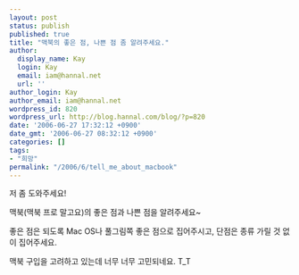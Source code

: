 ```yaml
---
layout: post
status: publish
published: true
title: "맥북의 좋은 점, 나쁜 점 좀 알려주세요."
author:
  display_name: Kay
  login: Kay
  email: iam@hannal.net
  url: ''
author_login: Kay
author_email: iam@hannal.net
wordpress_id: 820
wordpress_url: http://blog.hannal.com/blog/?p=820
date: '2006-06-27 17:32:12 +0900'
date_gmt: '2006-06-27 08:32:12 +0900'
categories: []
tags:
- "희망"
permalink: "/2006/6/tell_me_about_macbook"
---
```

<p>저 좀 도와주세요!</p>
<p>맥북(맥북 프로 말고요)의 좋은 점과 나쁜 점을 알려주세요~</p>
<p>좋은 점은 되도록 Mac OS나 풀그림쪽 좋은 점으로 집어주시고, 단점은 종류 가릴 것 없이 집어주세요.</p>
<p>맥북 구입을 고려하고 있는데 너무 너무 고민되네요. T_T</p>
